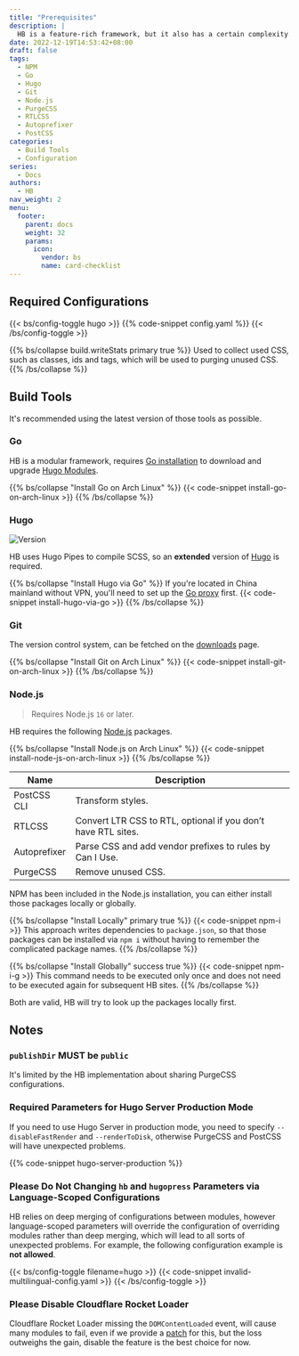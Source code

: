 ```yaml
---
title: "Prerequisites"
description: |
  HB is a feature-rich framework, but it also has a certain complexity. This article will detail the requirements for HB so that you can develop and use HB modules and themes properly.
date: 2022-12-19T14:53:42+08:00
draft: false
tags:
  - NPM
  - Go
  - Hugo
  - Git
  - Node.js
  - PurgeCSS
  - RTLCSS
  - Autoprefixer
  - PostCSS
categories:
  - Build Tools
  - Configuration
series:
  - Docs
authors:
  - HB
nav_weight: 2
menu:
  footer:
    parent: docs
    weight: 32
    params:
      icon:
        vendor: bs
        name: card-checklist
---
```


## Required Configurations

{{< bs/config-toggle hugo >}}
{{% code-snippet config.yaml %}}
{{< /bs/config-toggle >}}

{{% bs/collapse build.writeStats primary true %}}
Used to collect used CSS, such as classes, ids and tags, which will be used to purging unused CSS.
{{% /bs/collapse %}}

## Build Tools

It's recommended using the latest version of those tools as possible.

### Go

HB is a modular framework, requires [Go installation](https://go.dev/dl/) to download and upgrade [Hugo Modules](https://gohugo.io/hugo-modules/use-modules/#prerequisite).

{{% bs/collapse "Install Go on Arch Linux" %}}
{{< code-snippet install-go-on-arch-linux >}}
{{% /bs/collapse %}}

### Hugo

![Version](https://img.shields.io/badge/dynamic/json?color=blue&label=requirements&query=requirements&url=https://api.razonyang.com/v1/hugo/modules/github.com/hbstack/hb&style=flat-square)

HB uses Hugo Pipes to compile SCSS, so an **extended** version of [Hugo](https://gohugo.io/installation/) is required.

{{% bs/collapse "Install Hugo via Go" %}}
If you're located in China mainland without VPN, you'll need to set up the [Go proxy](https://hugomods.com/en/blog/2023/04/go-and-hugo-proxy-servers/) first.
{{< code-snippet install-hugo-via-go >}}
{{% /bs/collapse %}}

### Git

The version control system, can be fetched on the [downloads](https://git-scm.com/downloads) page.

{{% bs/collapse "Install Git on Arch Linux" %}}
{{< code-snippet install-git-on-arch-linux >}}
{{% /bs/collapse %}}

### Node.js

> Requires Node.js `16` or later.

HB requires the following [Node.js](https://nodejs.org/) packages.

{{% bs/collapse "Install Node.js on Arch Linux" %}}
{{< code-snippet install-node-js-on-arch-linux >}}
{{% /bs/collapse %}}

| Name         | Description                                                   |
| ------------ | ------------------------------------------------------------- |
| PostCSS CLI  | Transform styles.                                             |
| RTLCSS       | Convert LTR CSS to RTL, optional if you don’t have RTL sites. |
| Autoprefixer | Parse CSS and add vendor prefixes to rules by Can I Use.      |
| PurgeCSS     | Remove unused CSS.                                            |

NPM has been included in the Node.js installation, you can either install those packages locally or globally.

{{% bs/collapse "Install Locally" primary true %}}
{{< code-snippet npm-i >}}
This approach writes dependencies to `package.json`, so that those packages can be installed via `npm i` without having to remember the complicated package names.
{{% /bs/collapse %}}

{{% bs/collapse "Install Globally" success true %}}
{{< code-snippet npm-i-g >}}
This command needs to be executed only once and does not need to be executed again for subsequent HB sites.
{{% /bs/collapse %}}

Both are valid, HB will try to look up the packages locally first.

## Notes

### `publishDir` **MUST** be `public`

It's limited by the HB implementation about sharing PurgeCSS configurations.

### Required Parameters for Hugo Server Production Mode

If you need to use Hugo Server in production mode, you need to specify `--disableFastRender` and `--renderToDisk`, otherwise PurgeCSS and PostCSS will have unexpected problems.

{{% code-snippet hugo-server-production %}}

### Please Do Not Changing `hb` and `hugopress` Parameters via Language-Scoped Configurations

HB relies on deep merging of configurations between modules, however language-scoped parameters will override the configuration of overriding modules rather than deep merging, which will lead to all sorts of unexpected problems. For example, the following configuration example is **not allowed**.

{{< bs/config-toggle filename=hugo >}}
{{< code-snippet invalid-multilingual-config.yaml >}}
{{< /bs/config-toggle >}}

### Please Disable Cloudflare Rocket Loader

Cloudflare Rocket Loader missing the `DOMContentLoaded` event, will cause many modules to fail, even if we provide a [patch](https://github.com/hbstack/cloudflare-rocket-loader) for this, but the loss outweighs the gain, disable the feature is the best choice for now.
